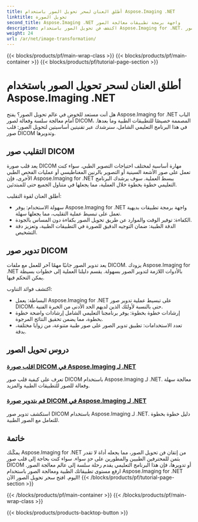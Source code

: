 ```yaml
---
title: أطلق العنان لسحر تحويل الصور باستخدام Aspose.Imaging .NET
linktitle: تحويل الصورة
second_title: Aspose.Imaging .NET واجهة برمجة تطبيقات معالجة الصور
description: اكتشف فن تحويل الصور باستخدام Aspose.Imaging for .NET. تعلم كيفية قلب وتدوير صور DICOM بسهولة للتطبيقات الطبية والمزيد.
weight: 24
url: /ar/net/image-transformation/
---
```


{{< blocks/products/pf/main-wrap-class >}}
{{< blocks/products/pf/main-container >}}
{{< blocks/products/pf/tutorial-page-section >}}

# أطلق العنان لسحر تحويل الصور باستخدام Aspose.Imaging .NET


هل أنت مستعد للخوض في عالم تحويل الصور؟ يفتح Aspose.Imaging for .NET الباب أمام معالجة سلسة وفعالة لصور DICOM، المصممة خصيصًا للتطبيقات الطبية وما بعدها. في هذا البرنامج التعليمي الشامل، سنرشدك عبر تقنيتين أساسيتين لتحويل الصور: قلب صور DICOM وتدويرها. 

## التقليب صور DICOM

يعد قلب صورة DICOM مهارة أساسية لمختلف احتياجات التصوير الطبي. سواء كنت تعمل على صور الأشعة السينية أو التصوير بالرنين المغناطيسي أو عمليات الفحص الطبي الأخرى، فإن Aspose.Imaging for .NET يبسط العملية. سوف يرشدك البرنامج التعليمي خطوة بخطوة خلال العملية، مما يجعلها في متناول الجميع حتى للمبتدئين.

أطلق العنان لقوة التقليب:
- سهولة الاستخدام: يوفر Aspose.Imaging for .NET واجهة برمجة تطبيقات بديهية تعمل على تبسيط عملية التقليب، مما يجعلها سهلة.
- الكفاءة: توفير الوقت والموارد عن طريق تحويل الصور بكفاءة دون المساس بالجودة.
- الدقة الطبية: ضمان التوجيه الدقيق للصورة في التطبيقات الطبية، وتعزيز دقة التشخيص.

## تدوير صور DICOM

يعد تدوير الصور جانبًا مهمًا آخر للعمل مع ملفات DICOM. يزودك Aspose.Imaging for .NET بالأدوات اللازمة لتدوير الصور بسهولة. يقسم دليلنا العملية إلى خطوات بسيطة يمكن التحكم فيها.

اكتشف فوائد التناوب:
- البساطة: يعمل Aspose.Imaging for .NET على تبسيط عملية تدوير صور DICOM، حتى بالنسبة لأولئك الذين لديهم الحد الأدنى من الخبرة الفنية.
- إرشادات خطوة بخطوة: يوفر برنامجنا التعليمي الشامل إرشادات واضحة خطوة بخطوة، مما يضمن تحقيق النتائج المرجوة.
- تعدد الاستخدامات: تطبيق تدوير الصور على صور طبية متنوعة، من زوايا مختلفة، بدقة.

## دروس تحويل الصور
### [اقلب صورة DICOM في Aspose.Imaging لـ .NET](./flip-dicom-image/)
تعرف على كيفية قلب صور DICOM باستخدام Aspose.Imaging لـ .NET. معالجة سهلة وفعالة للصور للتطبيقات الطبية والمزيد.
### [قم بتدوير صورة DICOM في Aspose.Imaging لـ .NET](./rotate-dicom-image/)
استكشف تدوير صور DICOM باستخدام Aspose.Imaging لـ .NET. دليل خطوة بخطوة للتعامل مع الصور الطبية.

## خاتمة

يمكّنك Aspose.Imaging for .NET من إتقان فن تحويل الصور، مما يجعله أداة لا تقدر بثمن للمحترفين الطبيين والمطورين على حدٍ سواء. سواء كنت بحاجة إلى قلب صور DICOM أو تدويرها، فإن هذا البرنامج التعليمي يقدم رحلة سلسة إلى عالم معالجة الصور. ارفع مستوى تطبيقاتك الطبية ومعالجة الصور باستخدام Aspose.Imaging for .NET اليوم. افتح سحر تحويل الصور الآن!
{{< /blocks/products/pf/tutorial-page-section >}}

{{< /blocks/products/pf/main-container >}}
{{< /blocks/products/pf/main-wrap-class >}}

{{< blocks/products/products-backtop-button >}}
